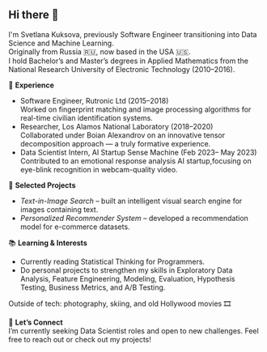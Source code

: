## Hi there 👋


I'm Svetlana Kuksova, previously Software Engineer transitioning into Data Science and Machine Learning.      
Originally from Russia 🇷🇺, now based in the USA 🇺🇸.  
I hold Bachelor’s and Master’s degrees in Applied Mathematics from the National Research University of Electronic Technology (2010–2016).  


💼 **Experience**
+ Software Engineer, Rutronic Ltd (2015–2018)    
  Worked on fingerprint matching and image processing algorithms for real-time civilian identification systems.  
+ Researcher, Los Alamos National Laboratory (2018–2020)  
  Collaborated under Boian Alexandrov on an innovative tensor decomposition approach — a truly formative experience.
+ Data Scientist Intern, AI Startup Sense Machine (Feb 2023– May 2023)
  Contributed to an emotional response analysis AI startup,focusing on eye-blink recognition in webcam-quality video.

🧠 **Selected Projects** 
+ *Text-in-Image Search* – built an intelligent visual search engine for images containing text.  
+ *Personalized Recommender System* – developed a recommendation model for e-commerce datasets.  

📚 **Learning & Interests**  
+ Currently reading Statistical Thinking for Programmers.
+ Do personal projects to strengthen my skills in Exploratory Data Analysis, Feature Engineering, Modeling, Evaluation, Hypothesis Testing, Business Metrics, and A/B Testing.
  
Outside of tech: photography, skiing, and old Hollywood movies 🎞️

🤝 **Let’s Connect**  
I’m currently seeking Data Scientist roles and open to new challenges.
Feel free to reach out or check out my projects!
